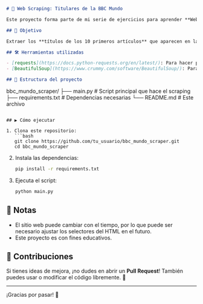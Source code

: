 ```markdown
# 📰 Web Scraping: Titulares de la BBC Mundo

Este proyecto forma parte de mi serie de ejercicios para aprender **Web Scraping** con Python. En este primer nivel, me enfoco en los fundamentos usando `requests` y `BeautifulSoup`.

## 📌 Objetivo

Extraer los **títulos de los 10 primeros artículos** que aparecen en la portada de [BBC Mundo](https://www.bbc.com/mundo).

## 🛠️ Herramientas utilizadas

- [requests](https://docs.python-requests.org/en/latest/): Para hacer peticiones HTTP al sitio web.
- [BeautifulSoup](https://www.crummy.com/software/BeautifulSoup/): Para analizar y extraer información del HTML de la página.

## 📂 Estructura del proyecto

```

bbc\_mundo\_scraper/
├── main.py              # Script principal que hace el scraping
├── requirements.txt     # Dependencias necesarias
└── README.md            # Este archivo

````

## ▶️ Cómo ejecutar

1. Clona este repositorio:
   ```bash
   git clone https://github.com/tu_usuario/bbc_mundo_scraper.git
   cd bbc_mundo_scraper
````

2. Instala las dependencias:

   ```bash
   pip install -r requirements.txt
   ```

3. Ejecuta el script:

   ```bash
   python main.py
   ```

## 💬 Notas

* El sitio web puede cambiar con el tiempo, por lo que puede ser necesario ajustar los selectores del HTML en el futuro.
* Este proyecto es con fines educativos.

## 🤝 Contribuciones

Si tienes ideas de mejora, ¡no dudes en abrir un **Pull Request**! También puedes usar o modificar el código libremente. 🚀

---

¡Gracias por pasar! 🙌
